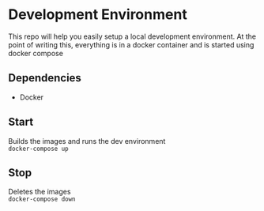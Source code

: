 # Development Environment

This repo will help you easily setup a local development environment. At the point of writing this, everything is in a docker container and is started using docker compose

## Dependencies

- Docker

## Start

Builds the images and runs the dev environment  
`docker-compose up`

## Stop

Deletes the images  
`docker-compose down`
